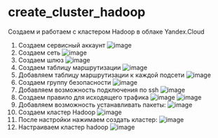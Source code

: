 # create_cluster_hadoop
Создаем и работаем с кластером Hadoop в облаке Yandex.Cloud

1. Создаем сервисный аккаунт
![image](https://github.com/user-attachments/assets/68cc0365-c86e-4dcc-8299-22aaf6efd2b4)
2. Создаем сеть
![image](https://github.com/user-attachments/assets/f22f9f6b-182e-47ab-982d-755ef138ae0c)
3. Создаем шлюз
![image](https://github.com/user-attachments/assets/8e9a65d7-e9cb-47ca-b9b2-a24a87ee6078)
4. Создаем таблицу маршрутизации
![image](https://github.com/user-attachments/assets/25a04594-bb31-4f78-8066-ebb607d78854)
5. Добавляем таблицу маршрутизации к каждой подсети
![image](https://github.com/user-attachments/assets/b7e21d6a-047b-4c19-892d-f5c073e9fc6f)
6. Создаем группу безопасности
![image](https://github.com/user-attachments/assets/d8fa1614-961a-42cb-b794-d09717746094)
7. Добавляем возможность подключения по ssh
![image](https://github.com/user-attachments/assets/5e65c9ac-293c-4255-aaab-363891826435)
8. Создаем правило для исходящего трафика
![image](https://github.com/user-attachments/assets/38a65a00-85d8-4779-aad0-b30176765f37)
![image](https://github.com/user-attachments/assets/acf8fd86-21bf-4125-8b92-0cf92f4fe386)
9. Добавляем возможность устанавливать пакеты:
![image](https://github.com/user-attachments/assets/010b5160-657d-42fd-bb50-7d286f2aebf6)
10. Создаем кластер Hadoop
![image](https://github.com/user-attachments/assets/4b709d0f-4bb1-4e4c-801f-3a206ba8b96f)
11. После настройки нажимаем создать кластер:
![image](https://github.com/user-attachments/assets/39768129-ffbf-4353-ae93-6679248ec904)
12. Настраиваем кластер hadoop
![image](https://github.com/user-attachments/assets/b0d8174c-e237-4ac4-9e25-c3d7b60b9fee)


